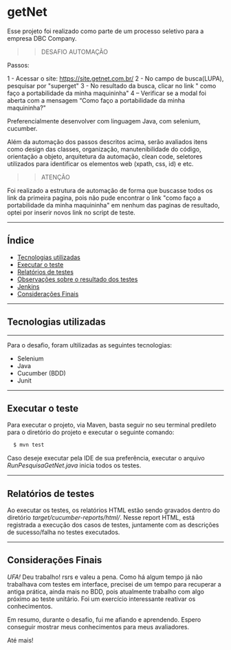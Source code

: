 # getNet

Esse projeto foi realizado como parte de um processo seletivo para a empresa DBC Company.

>>DESAFIO AUTOMAÇÃO

Passos:

1 - Acessar o site: https://site.getnet.com.br/
2 - No campo de busca(LUPA), pesquisar por "superget"
3 - No resultado da busca, clicar no link " como faço a portabilidade da
minha maquininha"
4 – Verificar se a modal foi aberta com a mensagem “Como faço a
portabilidade da minha maquininha?"

Preferencialmente desenvolver com linguagem Java, com selenium, cucumber.

Além da automação dos passos descritos acima, serão avaliados itens como
design das classes, organização, manutenibilidade do código, orientação a
objeto, arquitetura da automação, clean code, seletores utilizados para
identificar os elementos web (xpath, css, id) e etc.

>> ATENÇÃO

Foi realizado a estrutura de automação de forma que buscasse todos os link da primeira pagina, pois não pude encontrar o link "como faço a portabilidade da
minha maquininha" em nenhum das paginas de resultado, optei por inserir novos link no script de teste.

---
## Índice

- [Tecnologias utilizadas](#tecnologias-utilizadas)
- [Executar o teste](#executar-o-teste)
- [Relatórios de testes](#relatórios-de-testes)
- [Observações sobre o resultado dos testes](#observações-sobre-o-resultado-dos-testes)
- [Jenkins](#jenkins)
- [Considerações Finais](#considerações-finais)
---
## Tecnologias utilizadas
---
Para o desafio, foram ultilizadas as seguintes tecnologias:
- Selenium
- Java
- Cucumber (BDD)
- Junit
---

## Executar o teste

Para executar o projeto, via Maven, basta seguir no seu terminal predileto para o diretório do projeto e executar o seguinte comando:
```bash
  $ mvn test
```
Caso deseje executar pela IDE de sua preferência, executar o arquivo *RunPesquisaGetNet.java* inicia todos os testes. 

---
## Relatórios de testes 
 
Ao executar os testes, os relatórios HTML estão sendo gravados dentro do diretório *target/cucumber-reports/html/*. Nesse report HTML, está registrada a execução dos casos de testes, juntamente com as descrições de sucesso/falha no testes executados.

---
## Considerações Finais
 
*UFA!* Deu trabalho! rsrs e valeu a pena. Como há algum tempo já não trabalhava com testes em interface, precisei de um tempo para recuperar a antiga prática, ainda mais no BDD, pois atualmente trabalho com algo próximo ao teste unitário. Foi um exercício interessante reativar os conhecimentos. 

Em resumo, durante o desafio, fui me afiando e aprendendo. Espero conseguir mostrar meus conhecimentos para meus avaliadores. 
 
Até mais!
